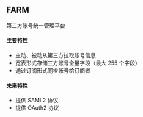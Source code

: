 ## FARM

第三方账号统一管理平台

#### 主要特性

- 主动、被动从第三方拉取账号信息
- 宽表形式存储三方账号全量字段（最大 255 个字段）
- 通过订阅形式同步账号给订阅者

#### 未来特性

- 提供 SAML2 协议
- 提供 OAuth2 协议
